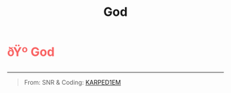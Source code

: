 ﻿---
lang: en-US
title: God
prev:
next:
---

# <font color=#f96464>ðŸº <b>God</b></font> <Badge text="Chaos" type="tip" vertical="middle"/>
---

> From: SNR & Coding: [KARPED1EM](https://github.com/KARPED1EM)
